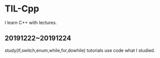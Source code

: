 # TIL-Cpp
I learn C++ with lectures.

## 20191222~20191224
study(if,switch,enum,while,for,dowhile)
tutorials use code what I studied.

